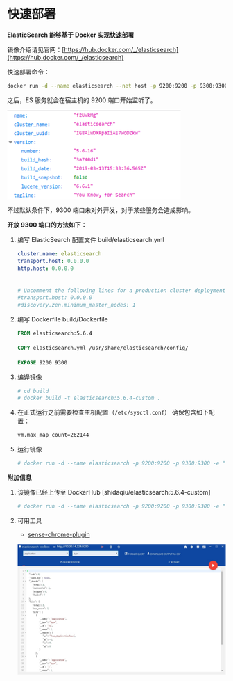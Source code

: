 # 快速部署

**ElasticSearch 能够基于 Docker 实现快速部署**

镜像介绍请见官网：[https://hub.docker.com/_/elasticsearch](https://hub.docker.com/_/elasticsearch)

快速部署命令：

```sh
docker run -d --name elasticsearch --net host -p 9200:9200 -p 9300:9300 -e "discovery.type=single-node" elasticsearch:5
```

之后，ES 服务就会在宿主机的 9200 端口开始监听了。

<img src="https://raw.githubusercontent.com/SataQiu/awesome-research/master/images/elasticsearch-preview.png" width = "400" div align=center /><br/>

不过默认条件下，9300 端口未对外开发，对于某些服务会造成影响。

**开放 9300 端口的方法如下：**

1.  编写 ElasticSearch 配置文件 build/elasticsearch.yml

    ```yaml
    cluster.name: elasticsearch
    transport.host: 0.0.0.0
    http.host: 0.0.0.0


    # Uncomment the following lines for a production cluster deployment
    #transport.host: 0.0.0.0
    #discovery.zen.minimum_master_nodes: 1
    ```

2.  编写 Dockerfile build/Dockerfile

    ```Dockerfile
    FROM elasticsearch:5.6.4

    COPY elasticsearch.yml /usr/share/elasticsearch/config/

    EXPOSE 9200 9300
    ```

3.  编译镜像

    ```sh
    # cd build
    # docker build -t elasticsearch:5.6.4-custom .
    ```

4.  在正式运行之前需要检查主机配置（`/etc/sysctl.conf`）
    确保包含如下配置：

    ```sh
    vm.max_map_count=262144
    ```

5. 运行镜像

    ```sh
    # docker run -d --name elasticsearch -p 9200:9200 -p 9300:9300 -e "discovery.type=single-node" elasticsearch:5.6.4-custom
    ```

**附加信息**

1.  该镜像已经上传至 DockerHub [shidaqiu/elasticsearch:5.6.4-custom]

    ```sh
    # docker run -d --name elasticsearch -p 9200:9200 -p 9300:9300 -e "discovery.type=single-node" shidaqiu/elasticsearch:5.6.4-custom
    ```
2. 可用工具

   - [sense-chrome-plugin](https://chrome.google.com/webstore/detail/elasticsearch-toolbox/focdbmjgdonlpdknobfghplhmafpgfbp?hl=zh_CN)

    <img src="https://raw.githubusercontent.com/SataQiu/awesome-research/master/images/elasticsearch-sense.jpg" width = "800" div align=center /><br/>